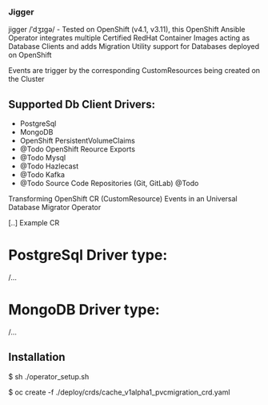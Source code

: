 ### Jigger
jigger /ˈdʒɪɡə/ - Tested on OpenShift (v4.1, v3.11), this OpenShift Ansible Operator integrates multiple Certified RedHat Container Images acting as Database Clients and adds Migration Utility support for Databases deployed on OpenShift

Events are trigger by the corresponding CustomResources being created on the Cluster

## Supported Db Client Drivers:
  - PostgreSql
  - MongoDB
  - OpenShift PersistentVolumeClaims
  - @Todo OpenShift Reource Exports 
  - @Todo  Mysql
  - @Todo  Hazlecast
  - @Todo  Kafka
  - @Todo  Source Code Repositories (Git, GitLab)
  @Todo 

Transforming OpenShift CR (CustomResource) Events  in an Universal Database Migrator Operator 

[..]  Example CR

# PostgreSql Driver type:
/...



# MongoDB  Driver type:
/...



##  Installation

$ sh ./operator_setup.sh

$ oc create -f ./deploy/crds/cache_v1alpha1_pvcmigration_crd.yaml
